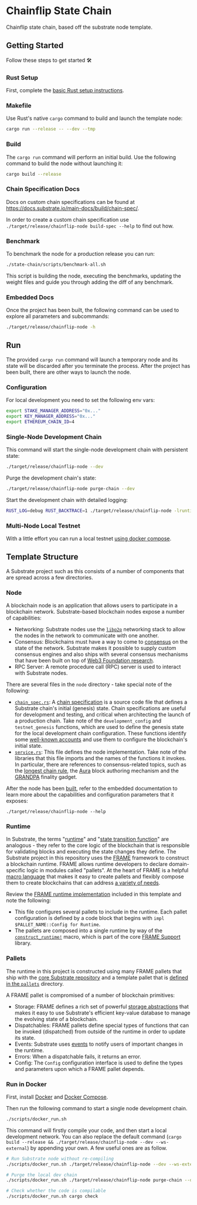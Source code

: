 # Chainflip State Chain

Chainflip state chain, based off the substrate node template.

## Getting Started

Follow these steps to get started :hammer_and_wrench:

### Rust Setup

First, complete the [basic Rust setup instructions](./doc/rust-setup.md).

### Makefile

Use Rust's native `cargo` command to build and launch the template node:

```sh
cargo run --release -- --dev --tmp
```

### Build

The `cargo run` command will perform an initial build. Use the following command to build the node without launching it:

```sh
cargo build --release
```

### Chain Specification Docs

Docs on custom chain specifications can be found at https://docs.substrate.io/main-docs/build/chain-spec/.

In order to create a custom chain specification use `./target/release/chainflip-node build-spec --help` to find out how.

### Benchmark

To benchmark the node for a production release you can run:

```sh
./state-chain/scripts/benchmark-all.sh
```

This script is building the node, executing the benchmarks, updating the weight files and guide you through adding the diff of any benchmark.

### Embedded Docs

Once the project has been built, the following command can be used to explore all parameters and subcommands:

```sh
./target/release/chainflip-node -h
```

## Run

The provided `cargo run` command will launch a temporary node and its state will be discarded after you terminate the
process. After the project has been built, there are other ways to launch the node.

### Configuration

For local development you need to set the following env vars:

```bash
export STAKE_MANAGER_ADDRESS="0x..."
export KEY_MANAGER_ADDRESS="0x..."
export ETHEREUM_CHAIN_ID=4
```

### Single-Node Development Chain

This command will start the single-node development chain with persistent state:

```bash
./target/release/chainflip-node --dev
```

Purge the development chain's state:

```bash
./target/release/chainflip-node purge-chain --dev
```

Start the development chain with detailed logging:

```bash
RUST_LOG=debug RUST_BACKTRACE=1 ./target/release/chainflip-node -lruntime=debug --dev
```

### Multi-Node Local Testnet

With a little effort you can run a local testnet [using docker compose](doc/docker-compose).

## Template Structure

A Substrate project such as this consists of a number of components that are spread across a few directories.

### Node

A blockchain node is an application that allows users to participate in a blockchain network. Substrate-based blockchain
nodes expose a number of capabilities:

- Networking: Substrate nodes use the [`libp2p`](https://libp2p.io/) networking stack to allow the
  nodes in the network to communicate with one another.
- Consensus: Blockchains must have a way to come to
  [consensus](https://docs.substrate.io/v3/advanced/consensus) on the state of the
  network. Substrate makes it possible to supply custom consensus engines and also ships with
  several consensus mechanisms that have been built on top of
  [Web3 Foundation research](https://research.web3.foundation/en/latest/polkadot/NPoS/index.html).
- RPC Server: A remote procedure call (RPC) server is used to interact with Substrate nodes.

There are several files in the `node` directory - take special note of the following:

- [`chain_spec.rs`](./node/src/chain_spec.rs): A
  [chain specification](https://docs.substrate.io/v3/integrate/chain-spec) is a
  source code file that defines a Substrate chain's initial (genesis) state. Chain specifications
  are useful for development and testing, and critical when architecting the launch of a
  production chain. Take note of the `development_config` and `testnet_genesis` functions, which
  are used to define the genesis state for the local development chain configuration. These
  functions identify some
  [well-known accounts](https://docs.substrate.io/v3/integrate/subkey#well-known-keys)
  and use them to configure the blockchain's initial state.
- [`service.rs`](./node/src/service.rs): This file defines the node implementation. Take note of
  the libraries that this file imports and the names of the functions it invokes. In particular,
  there are references to consensus-related topics, such as the
  [longest chain rule](https://docs.substrate.io/v3/advanced/consensus#longest-chain-rule),
  the [Aura](https://docs.substrate.io/v3/advanced/consensus#aura) block authoring
  mechanism and the
  [GRANDPA](https://docs.substrate.io/v3/advanced/consensus#grandpa) finality
  gadget.

After the node has been [built](#build), refer to the embedded documentation to learn more about the
capabilities and configuration parameters that it exposes:

```shell
./target/release/chainflip-node --help
```

### Runtime

In Substrate, the terms
"[runtime](https://docs.substrate.io/v3/getting-started/glossary#runtime)" and
"[state transition function](https://docs.substrate.io/v3/getting-started/glossary#stf-state-transition-function)"
are analogous - they refer to the core logic of the blockchain that is responsible for validating blocks and executing
the state changes they define. The Substrate project in this repository uses
the [FRAME](https://docs.substrate.io/v3/runtime/frame) framework to construct a blockchain runtime.
FRAME allows runtime developers to declare domain-specific logic in modules called "pallets". At the heart of FRAME is a
helpful
[macro language](https://docs.substrate.io/v3/runtime/macros) that makes it easy to create pallets and
flexibly compose them to create blockchains that can address
[a variety of needs](https://www.substrate.io/substrate-users/).

Review the [FRAME runtime implementation](./runtime/src/lib.rs) included in this template and note the following:

- This file configures several pallets to include in the runtime. Each pallet configuration is
  defined by a code block that begins with `impl $PALLET_NAME::Config for Runtime`.
- The pallets are composed into a single runtime by way of the
  [`construct_runtime!`](https://crates.parity.io/frame_support/macro.construct_runtime.html)
  macro, which is part of the core
  [FRAME Support](https://docs.substrate.io/v3/runtime/frame#support-library)
  library.

### Pallets

The runtime in this project is constructed using many FRAME pallets that ship with the
[core Substrate repository](https://github.com/paritytech/substrate/tree/master/frame) and a template pallet that
is [defined in the `pallets`](./pallets/template/src/lib.rs) directory.

A FRAME pallet is compromised of a number of blockchain primitives:

- Storage: FRAME defines a rich set of powerful
  [storage abstractions](https://docs.substrate.io/v3/runtime/storage) that makes
  it easy to use Substrate's efficient key-value database to manage the evolving state of a
  blockchain.
- Dispatchables: FRAME pallets define special types of functions that can be invoked (dispatched)
  from outside of the runtime in order to update its state.
- Events: Substrate uses [events](https://docs.substrate.io/v3/runtime/events-and-errors) to
  notify users of important changes in the runtime.
- Errors: When a dispatchable fails, it returns an error.
- Config: The `Config` configuration interface is used to define the types and parameters upon
  which a FRAME pallet depends.

### Run in Docker

First, install [Docker](https://docs.docker.com/get-docker/) and
[Docker Compose](https://docs.docker.com/compose/install/).

Then run the following command to start a single node development chain.

```bash
./scripts/docker_run.sh
```

This command will firstly compile your code, and then start a local development network. You can also replace the
default command (`cargo build --release && ./target/release/chainflip-node --dev --ws-external`)
by appending your own. A few useful ones are as follow.

```bash
# Run Substrate node without re-compiling
./scripts/docker_run.sh ./target/release/chainflip-node --dev --ws-external

# Purge the local dev chain
./scripts/docker_run.sh ./target/release/chainflip-node purge-chain --dev

# Check whether the code is compilable
./scripts/docker_run.sh cargo check
```
